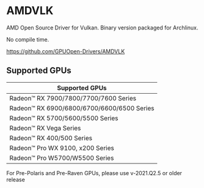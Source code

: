 # AMDVLK

AMD Open Source Driver for Vulkan. Binary version packaged for Archlinux.

No compile time. 

https://github.com/GPUOpen-Drivers/AMDVLK

## Supported GPUs
                                            
Supported GPUs                              |
-----                                       |
Radeon™ RX 7900/7800/7700/7600 Series       |
Radeon™ RX 6900/6800/6700/6600/6500 Series  |
Radeon™ RX 5700/5600/5500 Series            |
Radeon™ RX Vega Series                      |
Radeon™ RX 400/500 Series                   |
Radeon™ Pro WX 9100, x200 Series            |
Radeon™ Pro W5700/W5500 Series              |

For Pre-Polaris and Pre-Raven GPUs, please use v-2021.Q2.5 or older release
